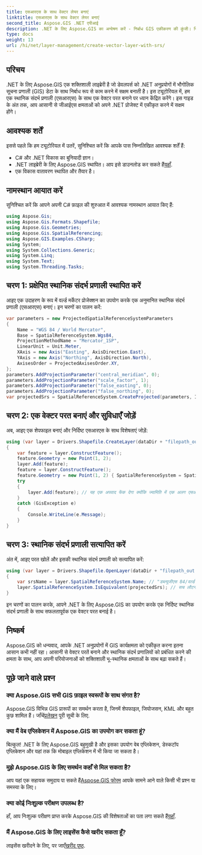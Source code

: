 ```yaml
---
title: एसआरएस के साथ वेक्टर लेयर बनाएं
linktitle: एसआरएस के साथ वेक्टर लेयर बनाएं
second_title: Aspose.GIS .NET एपीआई
description: .NET के लिए Aspose.GIS का अन्वेषण करें - निर्बाध GIS एकीकरण की कुंजी। निर्दिष्ट स्थानिक संदर्भ प्रणालियों के साथ सहजता से वेक्टर परतें बनाएं। अब डाउनलोड करो!
type: docs
weight: 13
url: /hi/net/layer-management/create-vector-layer-with-srs/
---
```

## परिचय
.NET के लिए Aspose.GIS एक शक्तिशाली लाइब्रेरी है जो डेवलपर्स को .NET अनुप्रयोगों में भौगोलिक सूचना प्रणाली (GIS) डेटा के साथ निर्बाध रूप से काम करने में सक्षम बनाती है। इस ट्यूटोरियल में, हम एक स्थानिक संदर्भ प्रणाली (एसआरएस) के साथ एक वेक्टर परत बनाने पर ध्यान केंद्रित करेंगे। इस गाइड के अंत तक, आप आसानी से जीआईएस क्षमताओं को अपने .NET प्रोजेक्ट में एकीकृत करने में सक्षम होंगे।
## आवश्यक शर्तें
इससे पहले कि हम ट्यूटोरियल में उतरें, सुनिश्चित करें कि आपके पास निम्नलिखित आवश्यक शर्तें हैं:
- C# और .NET विकास का बुनियादी ज्ञान।
-  .NET लाइब्रेरी के लिए Aspose.GIS स्थापित। आप इसे डाउनलोड कर सकते हैं[यहाँ](https://releases.aspose.com/gis/net/).
- एक विकास वातावरण स्थापित और तैयार है।
## नामस्थान आयात करें
सुनिश्चित करें कि आपने अपनी C# फ़ाइल की शुरुआत में आवश्यक नामस्थान आयात किए हैं:
```csharp
using Aspose.Gis;
using Aspose.Gis.Formats.Shapefile;
using Aspose.Gis.Geometries;
using Aspose.Gis.SpatialReferencing;
using Aspose.GIS.Examples.CSharp;
using System;
using System.Collections.Generic;
using System.Linq;
using System.Text;
using System.Threading.Tasks;
```
## चरण 1: प्रक्षेपित स्थानिक संदर्भ प्रणाली स्थापित करें
आइए एक उदाहरण के रूप में वर्ल्ड मर्केटर प्रोजेक्शन का उपयोग करके एक अनुमानित स्थानिक संदर्भ प्रणाली (एसआरएस) बनाएं। इन चरणों का पालन करें:
```csharp
var parameters = new ProjectedSpatialReferenceSystemParameters
{
    Name = "WGS 84 / World Mercator",
    Base = SpatialReferenceSystem.Wgs84,
    ProjectionMethodName = "Mercator_1SP",
    LinearUnit = Unit.Meter,
    XAxis = new Axis("Easting", AxisDirection.East),
    YAxis = new Axis("Northing", AxisDirection.North),
    AxisesOrder = ProjectedAxisesOrder.XY,
};
parameters.AddProjectionParameter("central_meridian", 0);
parameters.AddProjectionParameter("scale_factor", 1);
parameters.AddProjectionParameter("false_easting", 0);
parameters.AddProjectionParameter("false_northing", 0);
var projectedSrs = SpatialReferenceSystem.CreateProjected(parameters, Identifier.Epsg(3395));
```
## चरण 2: एक वेक्टर परत बनाएं और सुविधाएँ जोड़ें
अब, आइए एक शेपफाइल बनाएं और निर्दिष्ट एसआरएस के साथ विशेषताएं जोड़ें:
```csharp
using (var layer = Drivers.Shapefile.CreateLayer(dataDir + "filepath_out.shp", new ShapefileOptions(), projectedSrs))
{
    var feature = layer.ConstructFeature();
    feature.Geometry = new Point(1, 2);
    layer.Add(feature);
    feature = layer.ConstructFeature();
    feature.Geometry = new Point(1, 2) { SpatialReferenceSystem = SpatialReferenceSystem.Nad83 };
    try
    {
        layer.Add(feature); // यह एक अपवाद फेंक देगा क्योंकि ज्यामिति में एक अलग एसआरएस है
    }
    catch (GisException e)
    {
        Console.WriteLine(e.Message);
    }
}
```
## चरण 3: स्थानिक संदर्भ प्रणाली सत्यापित करें
अंत में, आइए परत खोलें और इसकी स्थानिक संदर्भ प्रणाली को सत्यापित करें:
```csharp
using (var layer = Drivers.Shapefile.OpenLayer(dataDir + "filepath_out.shp"))
{
    var srsName = layer.SpatialReferenceSystem.Name; // "डब्ल्यूजीएस 84/वर्ल्ड मर्केटर"
    layer.SpatialReferenceSystem.IsEquivalent(projectedSrs); // सच लौटना चाहिए
}
```
इन चरणों का पालन करके, आपने .NET के लिए Aspose.GIS का उपयोग करके एक निर्दिष्ट स्थानिक संदर्भ प्रणाली के साथ सफलतापूर्वक एक वेक्टर परत बनाई है।
## निष्कर्ष
Aspose.GIS को धन्यवाद, आपके .NET अनुप्रयोगों में GIS कार्यक्षमता को एकीकृत करना इतना आसान कभी नहीं रहा। आसानी से वेक्टर परतें बनाने और स्थानिक संदर्भ प्रणालियों को प्रबंधित करने की क्षमता के साथ, आप अपनी परियोजनाओं को शक्तिशाली भू-स्थानिक क्षमताओं के साथ बढ़ा सकते हैं।
## पूछे जाने वाले प्रश्न
### क्या Aspose.GIS सभी GIS फ़ाइल स्वरूपों के साथ संगत है?
 Aspose.GIS विभिन्न GIS प्रारूपों का समर्थन करता है, जिनमें शेपफाइल, जियोजसन, KML और बहुत कुछ शामिल हैं। जाँचें[प्रलेखन](https://reference.aspose.com/gis/net/) पूरी सूची के लिए.
### क्या मैं वेब एप्लिकेशन में Aspose.GIS का उपयोग कर सकता हूं?
बिल्कुल! .NET के लिए Aspose.GIS बहुमुखी है और इसका उपयोग वेब एप्लिकेशन, डेस्कटॉप एप्लिकेशन और यहां तक कि मोबाइल एप्लिकेशन में भी किया जा सकता है।
### मुझे Aspose.GIS के लिए समर्थन कहाँ से मिल सकता है?
 आप यहां एक सहायक समुदाय पा सकते हैं[Aspose.GIS फोरम](https://forum.aspose.com/c/gis/33) आपके सामने आने वाले किसी भी प्रश्न या समस्या के लिए।
### क्या कोई निःशुल्क परीक्षण उपलब्ध है?
 हाँ, आप निःशुल्क परीक्षण प्राप्त करके Aspose.GIS की विशेषताओं का पता लगा सकते हैं[यहाँ](https://releases.aspose.com/).
### मैं Aspose.GIS के लिए लाइसेंस कैसे खरीद सकता हूँ?
 लाइसेंस खरीदने के लिए, पर जाएँ[खरीद पृष्ठ](https://purchase.aspose.com/buy).